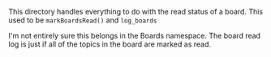 This directory handles everything to do with the read status of a board.
This used to be `markBoardsRead()` and `log_boards`

I'm not entirely sure this belongs in the Boards namespace. The board read log is just if all of the topics in the board
are marked as read. 